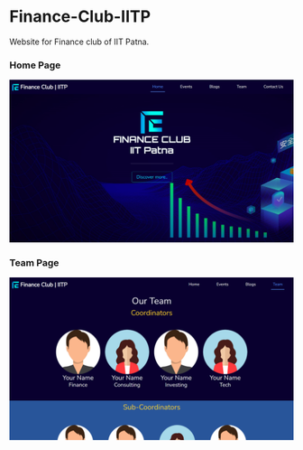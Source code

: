 # Finance-Club-IITP

Website for Finance club of IIT Patna.

### Home Page

![Image](/screenshots/home.png)

### Team Page

![Image](/screenshots/team.png)
